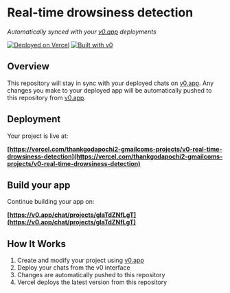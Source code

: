 # Real-time drowsiness detection

*Automatically synced with your [v0.app](https://v0.app) deployments*

[![Deployed on Vercel](https://img.shields.io/badge/Deployed%20on-Vercel-black?style=for-the-badge&logo=vercel)](https://vercel.com/thankgodapochi2-gmailcoms-projects/v0-real-time-drowsiness-detection)
[![Built with v0](https://img.shields.io/badge/Built%20with-v0.app-black?style=for-the-badge)](https://v0.app/chat/projects/glaTdZNfLgT)

## Overview

This repository will stay in sync with your deployed chats on [v0.app](https://v0.app).
Any changes you make to your deployed app will be automatically pushed to this repository from [v0.app](https://v0.app).

## Deployment

Your project is live at:

**[https://vercel.com/thankgodapochi2-gmailcoms-projects/v0-real-time-drowsiness-detection](https://vercel.com/thankgodapochi2-gmailcoms-projects/v0-real-time-drowsiness-detection)**

## Build your app

Continue building your app on:

**[https://v0.app/chat/projects/glaTdZNfLgT](https://v0.app/chat/projects/glaTdZNfLgT)**

## How It Works

1. Create and modify your project using [v0.app](https://v0.app)
2. Deploy your chats from the v0 interface
3. Changes are automatically pushed to this repository
4. Vercel deploys the latest version from this repository